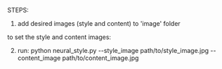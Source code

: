 STEPS:

1. add desired images (style and content) to 'image' folder

to set the style and content images:

2. run: python neural_style.py --style_image path/to/style_image.jpg --content_image path/to/content_image.jpg




